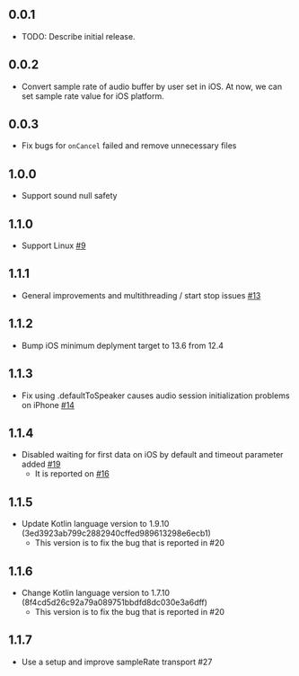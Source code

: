 ## 0.0.1

- TODO: Describe initial release.

## 0.0.2

- Convert sample rate of audio buffer by user set in iOS. At now, we can set sample rate value for iOS platform.

## 0.0.3

- Fix bugs for `onCancel` failed and remove unnecessary files

## 1.0.0

- Support sound null safety

## 1.1.0

- Support Linux [#9](https://github.com/ysak-y/flutter_audio_capture/pull/9)

## 1.1.1

- General improvements and multithreading / start stop issues [#13](https://github.com/ysak-y/flutter_audio_capture/pull/13)

## 1.1.2

- Bump iOS minimum deplyment target to 13.6 from 12.4

## 1.1.3

- Fix using .defaultToSpeaker causes audio session initialization problems on iPhone [#14](https://github.com/ysak-y/flutter_audio_capture/issues/14)

## 1.1.4

- Disabled waiting for first data on iOS by default and timeout parameter added [#19](https://github.com/ysak-y/flutter_audio_capture/pull/19)
  - It is reported on [#16](https://github.com/ysak-y/flutter_audio_capture/issues/16)

## 1.1.5

- Update Kotlin language version to 1.9.10 (3ed3923ab799c2882940cffed989613298e6ecb1)
  - This version is to fix the bug that is reported in #20

## 1.1.6

- Change Kotlin language version to 1.7.10 (8f4cd5d26c92a79a089751bbdfd8dc030e3a6dff)
  - This version is to fix the bug that is reported in #20

## 1.1.7

- Use a setup and improve sampleRate transport #27
